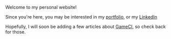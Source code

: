 Welcome to my personal website!

Since you're here, you may be interested in my [portfolio](portfolio.html), or my [LinkedIn](https://www.linkedin.com/in/davidmfinol/)

Hopefully, I will soon be adding a few articles about [GameCI](https://game.ci), so check back for those.
